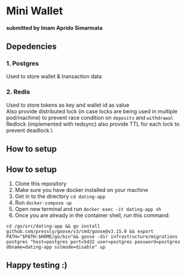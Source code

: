 # Mini Wallet
#### submitted by Imam Aprido Simarmata

## Depedencies

### 1. Postgres

Used to store wallet & transaction data

### 2. Redis

Used to store tokens as key and wallet id as value\
Also provide distributed lock (in case locks are being used in multiple pod/machine) to prevent race condition on `deposits` and `withdrawal`\
Redlock (implemented with redsync) also provide TTL for each lock to prevent deadlock.\

## How to setup


## How to setup

1. Clone this repository
2. Make sure you have docker installed on your machine
3. Get in to the directory `cd dating-app`
4. Run `docker-compose up`
5. Open new terminal and run `docker exec -it dating-app sh`
6. Once you are already in the container shell, run this command:

`cd /go/src/dating-app && go install github.com/pressly/goose/v3/cmd/goose@v3.15.0 && export PATH="$PATH:$HOME/go/bin"&& goose -dir infrastructure/migrations postgres "host=postgres port=5432 user=postgres password=postgres dbname=dating-app sslmode=disable" up`

## Happy testing :)
